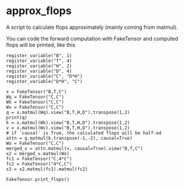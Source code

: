 # approx_flops

A script to calculate flops approximately (mainly coming from matmul).

You can code the forward computation with FakeTensor and computed flops will be printed, like this

```
register_variable("B", 1)
register_variable("T", 4)
register_variable("H", 2)
register_variable("D", 4)
register_variable("C", "D*H")
register_variable("D*H", "C")

x = FakeTensor("B,T,C")
Wq = FakeTensor("C,C")
Wk = FakeTensor("C,C")
Wv = FakeTensor("C,C")
q = x.matmul(Wq).view("B,T,H,D").transpose(1,2)
print(q)
k = x.matmul(Wk).view("B,T,H,D").transpose(1,2)
v = x.matmul(Wv).view("B,T,H,D").transpose(1,2)
# if `causal' is True, the calculated flops will be half-ed
attn = q.matmul(k.transpose(-1,-2), causal=True)
Wo = FakeTensor("C,C")
merged_v = attn.matmul(v, causal=True).view("B,T,C")
x2 = merged_v.matmul(Wo)
fc1 = FakeTensor("C,4*C")
fc2 = FakeTensor("4*C,C")
x3 = x2.matmul(fc1).matmul(fc2)

FakeTensor.print_flops()
```
